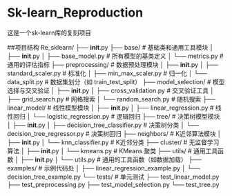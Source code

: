 # Sk-learn_Reproduction
这是一个sk-learn库的复刻项目

##项目结构
Re_sklearn/
├── __init__.py
├── base/                    # 基础类和通用工具模块
│   ├── __init__.py
│   ├── base_model.py        # 所有模型的基类定义
│   └── metrics.py           # 通用的评估指标
├── preprocessing/           # 数据预处理模块
│   ├── __init__.py
│   ├── standard_scaler.py   # 标准化
│   ├── min_max_scaler.py    # 归一化
│   └── data_split.py        # 数据集划分（如 train_test_split）
├── model_selection/         # 模型选择与交叉验证
│   ├── __init__.py
│   ├── cross_validation.py  # 交叉验证工具
│   ├── grid_search.py       # 网格搜索
│   └── random_search.py     # 随机搜索
├── linear_model/            # 线性模型模块
│   ├── __init__.py
│   ├── linear_regression.py # 线性回归
│   └── logistic_regression.py # 逻辑回归
├── tree/                    # 决策树模型模块
│   ├── __init__.py
│   ├── decision_tree_classifier.py # 决策树分类
│   └── decision_tree_regressor.py  # 决策树回归
├── neighbors/               # K近邻算法模块
│   ├── __init__.py
│   └── knn_classifier.py    # K近邻分类
├── cluster/                 # 无监督学习算法
│   ├── __init__.py
│   └── kmeans.py            # KMeans 聚类
├── utils/                   # 通用工具函数
│   ├── __init__.py
│   └── utils.py             # 通用的工具函数（如数据加载）
├── examples/                # 示例代码处
│   ├── linear_regression_example.py
│   └── decision_tree_example.py
└── tests/                   # 单元测试
    ├── test_linear_model.py
    ├── test_preprocessing.py
    ├── test_model_selection.py
    └── test_tree.py